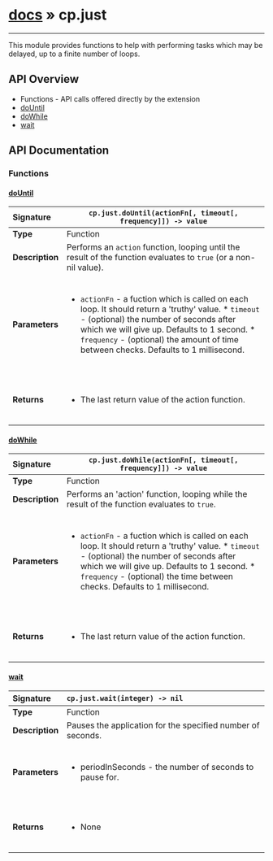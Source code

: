 # [docs](index.md) » cp.just
---

This module provides functions to help with performing tasks which may be
delayed, up to a finite number of loops.

## API Overview
* Functions - API calls offered directly by the extension
 * [doUntil](#dountil)
 * [doWhile](#dowhile)
 * [wait](#wait)

## API Documentation

### Functions

#### [doUntil](#dountil)
| <span style="float: left;">**Signature**</span> | <span style="float: left;">`cp.just.doUntil(actionFn[, timeout[, frequency]]) -> value` </span>                                                          |
| -----------------------------------------------------|---------------------------------------------------------------------------------------------------------|
| **Type**                                             | Function                                                                                         |
| **Description**                                      | Performs an `action` function, looping until the result of the function evaluates to `true` (or a non-nil value).                                                                                         |
| **Parameters**                                       | <ul><br /><li><code>actionFn</code>   - a fuction which is called on each loop. It should return a 'truthy' value. * <code>timeout</code>    - (optional) the number of seconds after which we will give up. Defaults to 1 second. * <code>frequency</code> - (optional) the amount of time between checks. Defaults to 1 millisecond.</li><br /></ul>                                        |
| **Returns**                                          | <ul><br /><li>The last return value of the action function.</li><br /></ul>                                           |

#### [doWhile](#dowhile)
| <span style="float: left;">**Signature**</span> | <span style="float: left;">`cp.just.doWhile(actionFn[, timeout[, frequency]]) -> value` </span>                                                          |
| -----------------------------------------------------|---------------------------------------------------------------------------------------------------------|
| **Type**                                             | Function                                                                                         |
| **Description**                                      | Performs an 'action' function, looping while the result of the function evaluates to `true`.                                                                                         |
| **Parameters**                                       | <ul><br /><li><code>actionFn</code>   - a fuction which is called on each loop. It should return a 'truthy' value. * <code>timeout</code>    - (optional) the number of seconds after which we will give up. Defaults to 1 second. * <code>frequency</code> - (optional) the time between checks. Defaults to 1 millisecond.</li><br /></ul>                                        |
| **Returns**                                          | <ul><br /><li>The last return value of the action function.</li><br /></ul>                                           |

#### [wait](#wait)
| <span style="float: left;">**Signature**</span> | <span style="float: left;">`cp.just.wait(integer) -> nil` </span>                                                          |
| -----------------------------------------------------|---------------------------------------------------------------------------------------------------------|
| **Type**                                             | Function                                                                                         |
| **Description**                                      | Pauses the application for the specified number of seconds.                                                                                         |
| **Parameters**                                       | <ul><br /><li>periodInSeconds - the number of seconds to pause for.</li><br /></ul>                                        |
| **Returns**                                          | <ul><br /><li>None</li><br /></ul>                                           |

